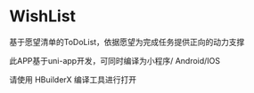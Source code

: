 # WishList
基于愿望清单的ToDoList，依据愿望为完成任务提供正向的动力支撑

此APP基于uni-app开发，可同时编译为小程序/ Android/IOS

请使用 HBuilderX 编译工具进行打开
